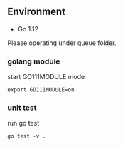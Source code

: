 ## Environment
- Go 1.12

Please operating under queue folder.

### golang module
start GO111MODULE mode
```
export GO111MODULE=on
```

### unit test
run go test
```
go test -v .
```